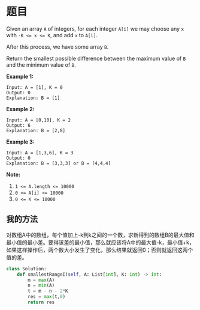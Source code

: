 # 题目

Given an array `A` of integers, for each integer `A[i]` we may choose any `x` with `-K <= x <= K`, and add `x` to `A[i]`.

After this process, we have some array `B`.

Return the smallest possible difference between the maximum value of `B` and the minimum value of `B`.

 



**Example 1:**

```
Input: A = [1], K = 0
Output: 0
Explanation: B = [1]
```

**Example 2:**

```
Input: A = [0,10], K = 2
Output: 6
Explanation: B = [2,8]
```

**Example 3:**

```
Input: A = [1,3,6], K = 3
Output: 0
Explanation: B = [3,3,3] or B = [4,4,4]
```

 

**Note:**

1. `1 <= A.length <= 10000`
2. `0 <= A[i] <= 10000`
3. `0 <= K <= 10000`

## 我的方法

对数组A中的数组，每个值加上-k到k之间的一个数，求新得到的数组B的最大值和最小值的最小差。要得该差的最小值，那么就应该将A中的最大值-k，最小值+k，如果这样操作后，两个数大小发生了变化，那么结果就返回0；否则就返回这两个值的差。

```python
class Solution:
    def smallestRangeI(self, A: List[int], K: int) -> int:
        m = max(A)
        n = min(A)
        t = m - n - 2*K
        res = max(t,0)
        return res
```

